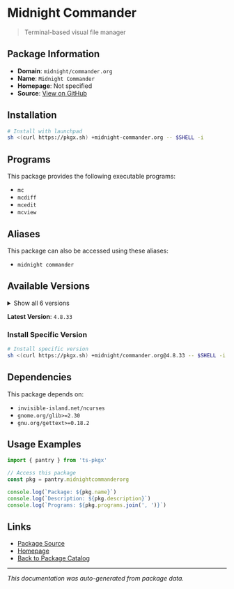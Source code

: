 # Midnight Commander

> Terminal-based visual file manager

## Package Information

- **Domain**: `midnight/commander.org`
- **Name**: `Midnight Commander`
- **Homepage**: Not specified
- **Source**: [View on GitHub](https://github.com/pkgxdev/pantry/tree/main/projects/midnight-commander.org/package.yml)

## Installation

```bash
# Install with launchpad
sh <(curl https://pkgx.sh) +midnight-commander.org -- $SHELL -i
```

## Programs

This package provides the following executable programs:

- `mc`
- `mcdiff`
- `mcedit`
- `mcview`

## Aliases

This package can also be accessed using these aliases:

- `midnight commander`

## Available Versions

<details>
<summary>Show all 6 versions</summary>

- `4.8.33`, `4.8.32`, `4.8.31`, `4.8.30`, `4.8.29`
- `4.8.28`

</details>

**Latest Version**: `4.8.33`

### Install Specific Version

```bash
# Install specific version
sh <(curl https://pkgx.sh) +midnight/commander.org@4.8.33 -- $SHELL -i
```

## Dependencies

This package depends on:

- `invisible-island.net/ncurses`
- `gnome.org/glib>=2.30`
- `gnu.org/gettext>=0.18.2`

## Usage Examples

```typescript
import { pantry } from 'ts-pkgx'

// Access this package
const pkg = pantry.midnightcommanderorg

console.log(`Package: ${pkg.name}`)
console.log(`Description: ${pkg.description}`)
console.log(`Programs: ${pkg.programs.join(', ')}`)
```

## Links

- [Package Source](https://github.com/pkgxdev/pantry/tree/main/projects/midnight-commander.org/package.yml)
- [Homepage](#)
- [Back to Package Catalog](../package-catalog.md)

---

*This documentation was auto-generated from package data.*
